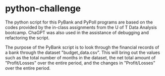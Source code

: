 # python-challenge
The python script for this PyBank and PyPoll programs are based on the codes provided by the in-class assignments from the U of T Data Analysis bootcamp. ChaGPT was also used in the assistance of debugging and refactoring the script.

The purpose of the PyBank script is to look through the financial records of a bank through the dataset "budget_data.csv".  This will bring out the values such as the total number of months in the dataset, the net total amount of "Profit/Losses" over the entire period, and the changes in "Profit/Losses" over the entire period.

